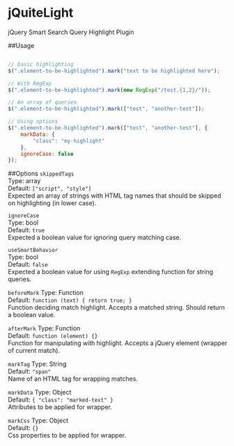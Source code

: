 # jQuiteLight
jQuery Smart Search Query Highlight Plugin

##Usage
```js

// basic highlighting
$(".element-to-be-highlighted").mark("text to be highlighted here");

// With RegExp
$(".element-to-be-highlighted").mark(new RegExp("/test.{1,2}/"));

// An array of queries
$(".element-to-be-highlighted").mark(["test", "another-test"]);

// Using options
$(".element-to-be-highlighted").mark(["test", "another-test"], {
	markData: {
		"class": "my-highlight"
	},
	ignoreCase: false
});
```

##Options
`skippedTags`  
Type: array  
Default: `["script", "style"]`  
Expected an array of strings with HTML tag names that should be skipped on highlighting (in lower case).

`ignoreCase`  
Type: bool  
Default: `true`  
Expected a boolean value for ignoring query matching case.

`useSmartBehavior`  
Type: bool  
Default: `false`  
Expected a boolean value for using `RegExp` extending function for string queries.

`beforeMark`
Type: Function  
Default: `function (text) { return true; }`  
Function deciding match highlight. Accepts a matched string. Should return a boolean value.
 
`afterMark`
Type: Function  
Default: `function (element) {}`  
Function for manipulating with highlight. Accepts a jQuery element (wrapper of current match).

`markTag`
Type: String  
Default: `"span"`  
Name of an HTML tag for wrapping matches.

`markData`
Type: Object  
Default: `{ "class": "marked-text" }`  
Attributes to be applied for wrapper.

`markCss`
Type: Object  
Default: `{}`  
Css properties to be applied for wrapper.
